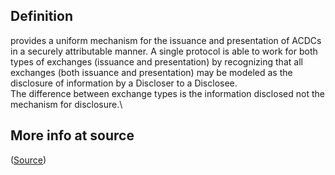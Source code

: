 ## Definition
provides a uniform mechanism for the issuance and presentation of ACDCs in a securely attributable manner. A single protocol is able to work for both types of exchanges (issuance and presentation) by recognizing that all exchanges (both issuance and presentation) may be modeled as the disclosure of information by a Discloser to a Disclosee.\
The difference between exchange types is the information disclosed not the mechanism for disclosure.\

## More info at source
([Source](https://github.com/WebOfTrust/ietf-ipex/blob/main/draft-ssmith-ipex.md))